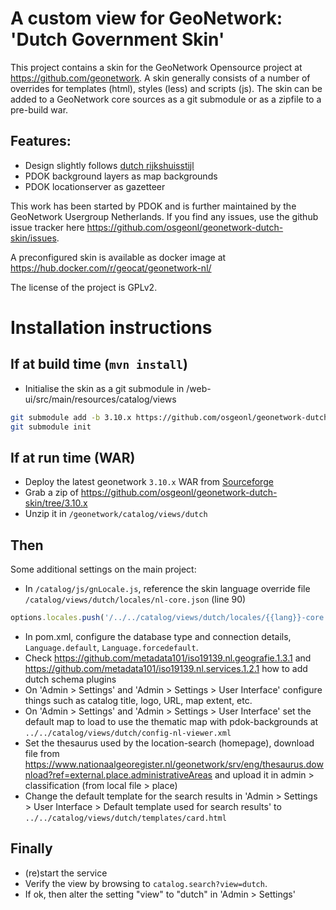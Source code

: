 # A custom view for GeoNetwork: 'Dutch Government Skin'

This project contains a skin for the GeoNetwork Opensource project at https://github.com/geonetwork. A skin generally consists of a number of overrides for templates (html), styles (less) and scripts (js). The skin can be added to a GeoNetwork core sources as a git submodule or as a zipfile to a pre-build war.

## Features:
- Design slightly follows [dutch rijkshuisstijl](https://www.rijkshuisstijl.nl/)
- PDOK background layers as map backgrounds
- PDOK locationserver as gazetteer

This work has been started by PDOK and is further maintained by the GeoNetwork Usergroup Netherlands. If you find any issues, use the github issue tracker here https://github.com/osgeonl/geonetwork-dutch-skin/issues.

A preconfigured skin is available as docker image at https://hub.docker.com/r/geocat/geonetwork-nl/

The license of the project is GPLv2.

# Installation instructions

## If at build time (`mvn install`)

- Initialise the skin as a git submodule in /web-ui/src/main/resources/catalog/views

```bash
git submodule add -b 3.10.x https://github.com/osgeonl/geonetwork-dutch-skin.git web-ui/src/main/resources/catalog/views/dutch
git submodule init
```

## If at run time (WAR)

- Deploy the latest geonetwork `3.10.x` WAR from [Sourceforge](https://sourceforge.net/projects/geonetwork/files/GeoNetwork_opensource/)
- Grab a zip of https://github.com/osgeonl/geonetwork-dutch-skin/tree/3.10.x
- Unzip it in `/geonetwork/catalog/views/dutch`

## Then

Some additional settings on the main project:

- In `/catalog/js/gnLocale.js`, reference the skin language override file `/catalog/views/dutch/locales/nl-core.json` (line 90)

```javascript
options.locales.push('/../../catalog/views/dutch/locales/{{lang}}-core.json');
```

- In pom.xml, configure the database type and connection details, `Language.default`, `Language.forcedefault`.
- Check https://github.com/metadata101/iso19139.nl.geografie.1.3.1 and https://github.com/metadata101/iso19139.nl.services.1.2.1 how to add dutch schema plugins
- On 'Admin > Settings' and 'Admin > Settings > User Interface' configure things such as catalog title, logo, URL, map extent, etc.
- On 'Admin > Settings' and 'Admin > Settings > User Interface' set the default map to load to use the thematic map with pdok-backgrounds at `../../catalog/views/dutch/config-nl-viewer.xml`
- Set the thesaurus used by the location-search (homepage), download file from https://www.nationaalgeoregister.nl/geonetwork/srv/eng/thesaurus.download?ref=external.place.administrativeAreas and upload it in admin > classification (from local file > place)
- Change the default template for the search results in 'Admin > Settings > User Interface > Default template used for search results' to `../../catalog/views/dutch/templates/card.html`

## Finally

- (re)start the service
- Verify the view by browsing to `catalog.search?view=dutch`. 
- If ok, then alter the setting "view" to "dutch" in 'Admin > Settings'

